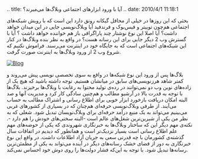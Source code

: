 .. title: آیا با ورود ابزار‌های اجتماعی وبلاگ‌ها می‌میرند‌؟ .. date:
2010/4/1 11:18:1

بحثی که این روز‌ها در خیلی از محافل گیکانه رونق دارد این است که با رویش
شبکه‌های اجتماعی هم‌چون توییتر و فیس‌بوک و فرند‌فید آیا وبلاگ‌نویسی جایی
در این میدان خواهد داشت‌؟ آیا اصلا این نوع نوشتار چند پاراگرافی باز هم
خواننده خواهد داشت ؟ آیا با گسترش وب 2 دیگر جایی برای این رسانه هست‌؟ در
واقع به نظر بنده وبلاگ‌ها در کنار این شبکه‌های اجتماعی است که به جایگاه
خود در اینترنت می‌رسند‌. فراموش نکنیم که شروع وب 2 از ورود وبلاگ‌ها به
اینترنت صورت گرفت‌.

[![](http://shahinism.files.wordpress.com/2010/04/blog.jpg "Blog")](http://shahinism.files.wordpress.com/2010/04/blog.jpg)

بلاگ‌ها پس از ورود این نوع شبکه‌ها در واقع به سوی تخصصی نویسی پیش
می‌روند و کمتر شاهد هرز‌نویسی‌های سابق در میانشان هستیم‌. توجه داشته
باشید که هیچ یک از زاده‌های نوین وب دو نمی‌توانند در رده‌ی تولید محتوا
به رغابت با وبلاگ‌ها بر‌خیزند‌. بلاگ‌ها با توجه به قدرت بالا در آرشیو
مطالب و هم‌چنین سادگی کار کرد و مدیریت آنها و صد البته امکان دریافت
باز‌خورد ابزار خوبی برای اطلاع رسانی و اشتراک مطالب به حساب می‌آیند‌. از
طرفی وبلاگ‌نویسی حرفه‌ای هم‌چنان که در بسیاری از کشور‌های غربی می‌بینیم
می‌تواند به یک منبع در‌آمد حرفه‌ای برای وبلاگ‌نویسان تبدیل شود‌. شغلی که
به نظر من یکی از شیرین‌ترین شغل‌های عالم است‌ -‌البته سختی‌های خودش را
هم دارد -‌. نکته‌ی مهم دیگر این که ساختار وبلاگ‌ها به خبر‌نگاری شهروندی
که یکی از حوضه‌های مهم علم اطلاع رسانی‌ است بسیار نزدیک‌تر است و همانطور
که دیدیم در اتفاقات سال گذشته‌ی کشور‌مان با چه قدرتی سعی به جریان آزاد
اطلاعات داشت‌. در واقع این نوع خبر‌نگاری به دور از فضای خشک رسانه‌های
دیگر در آینده می‌تواند به یکی از مطمئن‌ترین رسانه‌ها تبدیل شود‌. با توجه
به این‌که فشار دولت‌ها را روی دوش خود احساس نمی‌کند‌.
